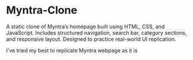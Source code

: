 # Myntra-Clone

A static clone of Myntra’s homepage built using HTML, CSS, and JavaScript. Includes structured navigation, search bar, category sections, and responsive layout. Designed to practice real-world UI replication.

I've tried my best to replicate Myntra webpage as it is
